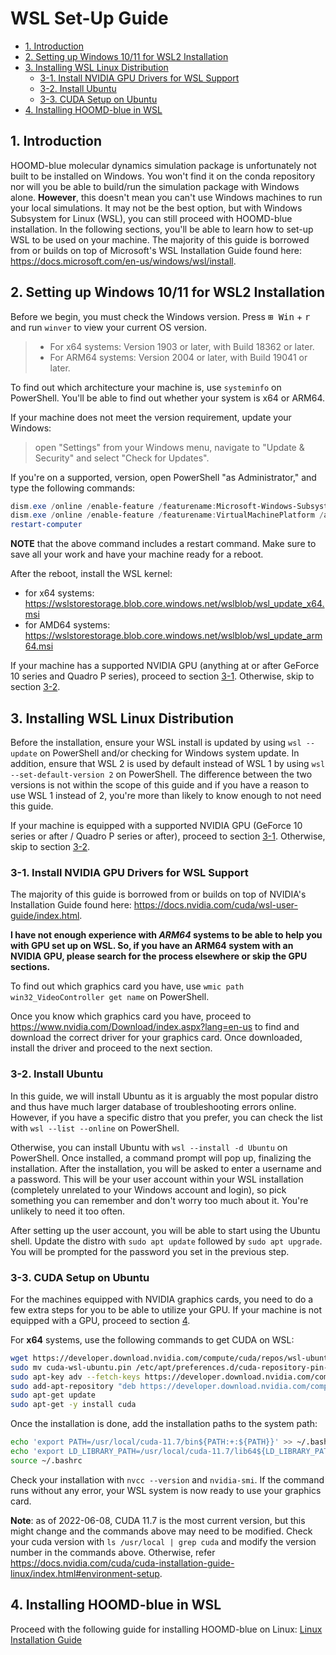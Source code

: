 # WSL Set-Up Guide

- [1. Introduction](#1-introduction)
- [2. Setting up Windows 10/11 for WSL2 Installation](#2-setting-up-windows-1011-for-wsl2-installation)
- [3. Installing WSL Linux Distribution](#3-installing-wsl-linux-distribution)
  - [3-1. Install NVIDIA GPU Drivers for WSL Support](#3-1-install-nvidia-gpu-drivers-for-wsl-support)
  - [3-2. Install Ubuntu](#3-2-install-ubuntu)
  - [3-3. CUDA Setup on Ubuntu]()
- [4. Installing HOOMD-blue in  WSL](#4-installing-hoomd-blue-in-wsl)

## 1. Introduction

HOOMD-blue molecular dynamics simulation package is unfortunately not built to be installed on Windows. You won't find it on the conda repository nor will you be able to build/run the simulation package with Windows alone. **However**, this doesn't mean you can't use Windows machines to run your local simulations. It may not be the best option, but with Windows Subsystem for Linux (WSL), you can still proceed with HOOMD-blue installation. In the following sections, you'll be able to learn how to set-up WSL to be used on your machine. The majority of this guide is borrowed from or builds on top of Microsoft's WSL Installation Guide found here: <https://docs.microsoft.com/en-us/windows/wsl/install>.

## 2. Setting up Windows 10/11 for WSL2 Installation

Before we begin, you must check the Windows version. Press <kbd>⊞ Win</kbd> + <kbd>r</kbd> and run `winver` to view your current OS version.

>- For x64 systems: Version 1903 or later, with Build 18362 or later.
>- For ARM64 systems: Version 2004 or later, with Build 19041 or later.

To find out which architecture your machine is, use `systeminfo` on PowerShell. You'll be able to find out whether your system is x64 or ARM64.

If your machine does not meet the version requirement, update your Windows:
>open "Settings" from your Windows menu, navigate to "Update & Security" and select "Check for Updates".

If you're on a supported, version, open PowerShell "as Administrator," and type the following commands:

```PowerShell
dism.exe /online /enable-feature /featurename:Microsoft-Windows-Subsystem-Linux /all /norestart
dism.exe /online /enable-feature /featurename:VirtualMachinePlatform /all /norestart
restart-computer
```

**NOTE** that the above command includes a restart command. Make sure to save all your work and have your machine ready for a reboot.

After the reboot, install the WSL kernel:

- for x64 systems: <https://wslstorestorage.blob.core.windows.net/wslblob/wsl_update_x64.msi>
- for AMD64 systems: <https://wslstorestorage.blob.core.windows.net/wslblob/wsl_update_arm64.msi>

If your machine has a supported NVIDIA GPU (anything at or after GeForce 10 series and Quadro P series), proceed to section [3-1](#3-1-install-nvidia-gpu-drivers-for-wsl-support). Otherwise, skip to section [3-2](#3-2-install-ubuntu).

## 3. Installing WSL Linux Distribution

Before the installation, ensure your WSL install is updated by using `wsl --update` on PowerShell and/or checking for Windows system update. In addition, ensure that WSL 2 is used by default instead of WSL 1 by using `wsl --set-default-version 2` on PowerShell. The difference between the two versions is not within the scope of this guide and if you have a reason to use WSL 1 instead of 2, you're more than likely to know enough to not need this guide.

If your machine is equipped with a supported NVIDIA GPU (GeForce 10 series or after / Quadro P series or after), proceed to section [3-1](#3-1-install-nvidia-gpu-drivers-for-wsl-support). Otherwise, skip to section [3-2](#3-2-install-ubuntu).

### 3-1. Install NVIDIA GPU Drivers for WSL Support

The majority of this guide is borrowed from or builds on top of NVIDIA's Installation Guide found here: <https://docs.nvidia.com/cuda/wsl-user-guide/index.html>.

**I have not enough experience with ***ARM64*** systems to be able to help you with GPU set up on WSL. So, if you have an ARM64 system with an NVIDIA GPU, please search for the process elsewhere or skip the GPU sections.**

To find out which graphics card you have, use `wmic path win32_VideoController get name` on PowerShell.

Once you know which graphics card you have, proceed to <https://www.nvidia.com/Download/index.aspx?lang=en-us> to find and download the correct driver for your graphics card. Once downloaded, install the driver and proceed to the next section.

### 3-2. Install Ubuntu

In this guide, we will install Ubuntu as it is arguably the most popular distro and thus have much larger database of troubleshooting errors online. However, if you have a specific distro that you prefer, you can check the list with `wsl --list --online` on PowerShell.

Otherwise, you can install Ubuntu with `wsl --install -d Ubuntu` on PowerShell.
Once installed, a command prompt will pop up, finalizing the installation. After the installation, you will be asked to enter a username and a password. This will be your user account within your WSL installation (completely unrelated to your Windows account and login), so pick something you can remember and don't worry too much about it. You're unlikely to need it too often.

After setting up the user account, you will be able to start using the Ubuntu shell. Update the distro with `sudo apt update` followed by `sudo apt upgrade`. You will be prompted for the password you set in the previous step.

### 3-3. CUDA Setup on Ubuntu

For the machines equipped with NVIDIA graphics cards, you need to do a few extra steps for you to be able to utilize your GPU. If your machine is not equipped with a GPU, proceed to section [4](#4-installing-hoomd-blue-in-wsl).

For **x64** systems, use the following commands to get CUDA on WSL:

```bash
wget https://developer.download.nvidia.com/compute/cuda/repos/wsl-ubuntu/x86_64/cuda-wsl-ubuntu.pin
sudo mv cuda-wsl-ubuntu.pin /etc/apt/preferences.d/cuda-repository-pin-600
sudo apt-key adv --fetch-keys https://developer.download.nvidia.com/compute/cuda/repos/wsl-ubuntu/x86_64/3bf863cc.pub
sudo add-apt-repository "deb https://developer.download.nvidia.com/compute/cuda/repos/wsl-ubuntu/x86_64/ /"
sudo apt-get update
sudo apt-get -y install cuda
```

Once the installation is done, add the installation paths to the system path:

```bash
echo 'export PATH=/usr/local/cuda-11.7/bin${PATH:+:${PATH}}' >> ~/.bashrc
echo 'export LD_LIBRARY_PATH=/usr/local/cuda-11.7/lib64${LD_LIBRARY_PATH:+:${LD_LIBRARY_PATH}}' >> ~/.bashrc
source ~/.bashrc
```

Check your installation with `nvcc --version` and `nvidia-smi`. If the command runs without any error, your WSL system is now ready to use your graphics card.

**Note**: as of 2022-06-08, CUDA 11.7 is the most current version, but this might change and the commands above may need to be modified. Check your cuda version with `ls /usr/local | grep cuda` and modify the version number in the commands above. Otherwise, refer <https://docs.nvidia.com/cuda/cuda-installation-guide-linux/index.html#environment-setup>.

## 4. Installing HOOMD-blue in  WSL

Proceed with the following guide for installing HOOMD-blue on Linux: [Linux Installation Guide](./install/Linux.md)
